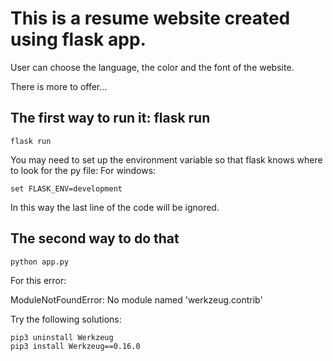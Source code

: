 # This is a resume website created using flask app.
User can choose the language, the color and the font of the website.

There is more to offer...

## The first way to run it: flask run
```
flask run
```
You may need to set up the environment variable so that flask knows where to look for the py file:
For windows:
```
set FLASK_ENV=development
```
In this way the last line of the code will be ignored.
## The second way to do that
```
python app.py
```
For this error:

ModuleNotFoundError: No module named 'werkzeug.contrib'

Try the following solutions:
```
pip3 uninstall Werkzeug
pip3 install Werkzeug==0.16.0
```
